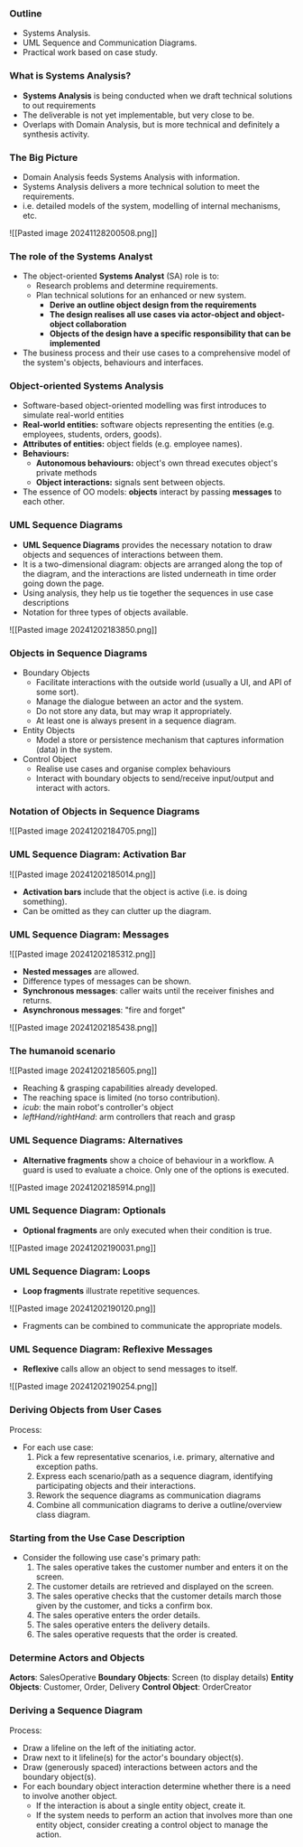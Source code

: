 ### Outline

- Systems Analysis.
- UML Sequence and Communication Diagrams.
- Practical work based on case study.

### What is Systems Analysis?

- **Systems Analysis** is being conducted when we draft technical solutions to out requirements
- The deliverable is not yet implementable, but very close to be.
- Overlaps with Domain Analysis, but is more technical and definitely a synthesis activity.

### The Big Picture

- Domain Analysis feeds Systems Analysis with information.
- Systems Analysis delivers a more technical solution to meet the requirements.
- i.e. detailed models of the system, modelling of internal mechanisms, etc.

![[Pasted image 20241128200508.png]]

### The role of the Systems Analyst

- The object-oriented **Systems Analyst** (SA) role is to:
	- Research problems and determine requirements.
	- Plan technical solutions for an enhanced or new system.
		- **Derive an outline object design from the requirements**
		- **The design realises all use cases via actor-object and object-object collaboration**
		- **Objects of the design have a specific responsibility that can be implemented**
- The business process and their use cases to a comprehensive model of the system's objects, behaviours and interfaces.

### Object-oriented Systems Analysis

- Software-based object-oriented modelling was first introduces to simulate real-world entities
- **Real-world entities:** software objects representing the entities (e.g. employees, students, orders, goods).
- **Attributes of entities:** object fields (e.g. employee names).
- **Behaviours:**
	- **Autonomous behaviours:** object's own thread executes object's private methods
	- **Object interactions:** signals sent between objects.
- The essence of OO models: **objects** interact by passing **messages** to each other.

### UML Sequence Diagrams

- **UML Sequence Diagrams** provides the necessary notation to draw objects and sequences of interactions between them.
- It is a two-dimensional diagram: objects are arranged along the top of the diagram, and the interactions are listed underneath in time order going down the page.
- Using analysis, they help us tie together the sequences in use case descriptions
- Notation for three types of objects available.

![[Pasted image 20241202183850.png]]

### Objects in Sequence Diagrams

- Boundary Objects
	- Facilitate interactions with the outside world (usually a UI, and API of some sort).
	- Manage the dialogue between an actor and the system.
	- Do not store any data, but may wrap it appropriately.
	- At least one is always present in a sequence diagram.
- Entity Objects
	- Model a store or persistence mechanism that captures information (data) in the system.
- Control Object
	- Realise use cases and organise complex behaviours
	- Interact with boundary objects to send/receive input/output and interact with actors.

### Notation of Objects in Sequence Diagrams

![[Pasted image 20241202184705.png]]

### UML Sequence Diagram: Activation Bar

![[Pasted image 20241202185014.png]]

- **Activation bars** include that the object is active (i.e. is doing something).
- Can be omitted as they can clutter up the diagram.

### UML Sequence Diagram: Messages

![[Pasted image 20241202185312.png]]

- **Nested messages** are allowed.
- Difference types of messages can be shown.
- **Synchronous messages**: caller waits until the receiver finishes and returns.
- **Asynchronous messages**: "fire and forget"

![[Pasted image 20241202185438.png]]

### The humanoid scenario

![[Pasted image 20241202185605.png]]

- Reaching & grasping capabilities already developed.
- The reaching space is limited (no torso contribution).
- *icub*: the main robot's controller's object
- _leftHand/rightHand_: arm controllers that reach and grasp

### UML Sequence Diagrams: Alternatives

- **Alternative fragments** show a choice of behaviour in a workflow. A guard is used to evaluate a choice. Only one of the options is executed.

![[Pasted image 20241202185914.png]]

### UML Sequence Diagram: Optionals

- **Optional fragments** are only executed when their condition is true.

![[Pasted image 20241202190031.png]]

### UML Sequence Diagram: Loops

- **Loop fragments** illustrate repetitive sequences.

![[Pasted image 20241202190120.png]]

- Fragments can be combined to communicate the appropriate models.

### UML Sequence Diagram: Reflexive Messages

- **Reflexive** calls allow an object to send messages to itself.

![[Pasted image 20241202190254.png]]

### Deriving Objects from User Cases

Process:
- For each use case:
	1. Pick a few representative scenarios, i.e. primary, alternative and exception paths.
	2. Express each scenario/path as a sequence diagram, identifying participating objects and their interactions.
	3. Rework the sequence diagrams as communication diagrams
	4. Combine all communication diagrams to derive a outline/overview class diagram.

### Starting from the Use Case Description

- Consider the following use case's primary path:
	1. The sales operative takes the customer number and enters it on the screen.
	2. The customer details are retrieved and displayed on the screen.
	3. The sales operative checks that the customer details march those given by the customer, and ticks a confirm box.
	4. The sales operative enters the order details.
	5. The sales operative enters the delivery details.
	6. The sales operative requests that the order is created.

### Determine Actors and Objects

**Actors**: SalesOperative
**Boundary Objects**: Screen (to display details)
**Entity Objects**: Customer, Order, Delivery
**Control Object**: OrderCreator

### Deriving a Sequence Diagram

Process:
- Draw a lifeline on the left of the initiating actor.
- Draw next to it lifeline(s) for the actor's boundary object(s).
- Draw (generously spaced) interactions between actors and the boundary object(s).
- For each boundary object interaction determine whether there is a need to involve another object.
	- If the interaction is about a single entity object, create it.
	- If the system needs to perform an action that involves more than one entity object, consider creating a control object to manage the action.